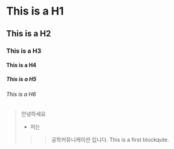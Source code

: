 # This is a H1
## This is a H2
### This is a H3
#### This is a H4
##### This is a H5
###### This is a H6


> 안녕하세요
>+ 저는
>>> 공학커뮤니케이션 입니다.
>>> This is a first blockqute.
